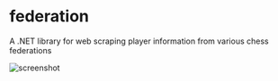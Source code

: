 # federation

A .NET library for web scraping player information from various chess federations

![screenshot](https://user-images.githubusercontent.com/17213165/150290306-477950a6-e1fc-4c89-b393-46b7394de78d.jpg)
